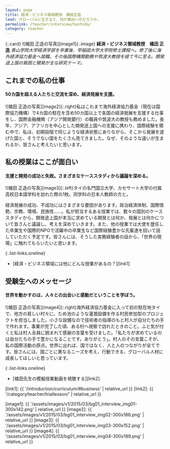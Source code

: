 ```yaml
---
layout: page
title: 経済・ビジネス領域教授　橘田正造
lead: グローバルに生きると、何が面白いのだろうか。
permalink: /teacher/interview/hashida/
category: teacher
---
```


{:.card}
![橘田 正造の写真][image1]{:.image}
**経済・ビジネス領域教授　橘田 正造**
*青山学院大学経済学部を卒業後、早稲田大学大学院修士課程へ。修了後に海外経済協力基金へ就職。その後国際機関勤務や筑波大教授を経て今に至る。開発途上国の貧困と開発が主な研究テーマ。*


## これまでの私の仕事

#### 50カ国を超える人たちと交流を深め、経済発展を支援。

![橘田 正造の写真][image2]{:.right}私はこれまで海外経済協力基金（現在は国際協力機構）で4カ国の駐在を含め50カ国以上で各国の経済発展を支援する仕事をし、国際金融機関（アジア開発銀行）の職員や筑波大の教授も務めました。長年、アジア、アフリカを中心とした開発途上国への支援に携わり、国際経験を積む中で、私は、初期段階で同じような経済状態にありながら、そこから発展を遂げた国と、そうでない国をたくさん見てきました。なぜ、そのような違いが生まれるか、皆さんと考えたいと思います。

## 私の授業はここが面白い

#### 支援と開発の成功と失敗。さまざまなケーススタディから議論を深める。

![橘田 正造の写真][image3]{:.left}タイの名門国立大学、カセサート大学の付属高校日本語学科を訪れた際の1枚。同学科の日本人教師の方と。

経済発展の成功、不成功にはさまざまな要因があります。政治経済体制、国際情勢、宗教、環境、民族性……。私が担当するある授業では、数々の国別のケーススタディから、開発途上国が本当に求めている開発とは何か、発展とは何かについて皆さんと議論し、考えを深めていきます。また、他の授業では大使を歴任した卒業生や国際的NPOで活躍中の卒業生など国際経験豊かな先輩達を招いて話していただく予定です。皆さんには、そうした実務経験者の話から、「世界の現場」に触れてもらいたいと思います。

{:.list-links.oneline}
*   [経済・ビジネス領域には他にどんな授業があるの？][link1]

## 受験生へのメッセージ

#### 世界を動かすのは、人々との出会いと感動だということを学ぼう。

![橘田 正造の写真][image4]{:.right}海外経済協力基金に入って初の駐在地タイで、地方の貧しい村々に、ため池のような灌漑設備を作る村民参加型のプロジェクトを担当しました。小さな設備なので技術者の指導のもと村人が自分たちの手で作れます。事業が完了した頃、ある村へ視察で訪れたときのこと。ふと気が付くと私は村人全員に囲まれて感謝の言葉を受けました。「私たちが求めているのは自分たちの手で豊かになることです。ありがとう」。村人のその言葉こそが、私の国際活動の原点。世界に出れば、国ではなく、人と人のつながりが全てです。皆さんには、国ごとに異なるニーズを考え、行動できる、グローバル人材に成長してほしいと思っています。

{:.list-links.oneline}
*   [橘田先生の模擬授業動画を視聴する][link2]

[link1]: {{ '/introduction/curriculum/#business' | relative_url }}
[link2]: {{ '/category/teacher/triallesson/' | relative_url }}

[image1]: {{ '/assets/images/v1/2015/03/bg01_interview_img01-300x142.png' | relative_url }}
[image2]: {{ '/assets/images/v1/2015/03/bg01_interview_img02-300x186.png' | relative_url }}
[image3]: {{ '/assets/images/v1/2015/03/bg01_interview_img03-300x152.png' | relative_url }}
[image4]: {{ '/assets/images/v1/2015/03/bg01_interview_img04-300x189.png' | relative_url }}
